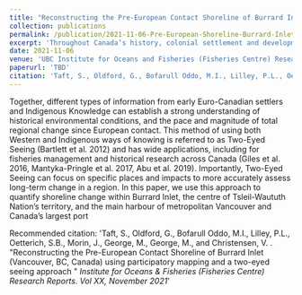 ```yaml
---
title: "Reconstructing the Pre-European Contact Shoreline of Burrard Inlet (Vancouver, BC, Canada)"
collection: publications
permalink: /publication/2021-11-06-Pre-European-Shoreline-Burrard-Inlet.md
excerpt: 'Throughout Canada’s history, colonial settlement and development has greatly altered landscapes and impacted ecosystems through resource extraction, infrastructure development, urbanization, and industrial activity. In many locations, these impacts have occurred and accumulated over decades and centuries, with severe, long-term effects on Indigenous communities, and the ecosystems and physical environments that are intimately tied to their traditional diets, cultural practices, and lifestyles. Yet despite the significant impacts on Indigenous peoples and ecosystems, there are often limited Western or Euro-Canadian records or documentation focused on these cumulative effects. Together, different types of information from early Euro-Canadian settlers and Indigenous Knowledge can establish a strong understanding of historical environmental conditions, and the pace and magnitude of total regional change since European contact. This method of using both Western and Indigenous ways of knowing is referred to as Two-Eyed Seeing (Bartlett et al. 2012) and has wide applications, including for fisheries management and historical research across Canada (Giles et al. 2016, Mantyka-Pringle et al. 2017, Abu et al. 2019). Importantly, Two-Eyed Seeing can focus on specific places and impacts to more accurately assess long-term change in a region.  In this paper, we use this approach to quantify shoreline change within Burrard Inlet, the centre of Tsleil-Waututh Nation’s territory, and the main harbour of metropolitan Vancouver and Canada’s largest port.'
date: 2021-11-06
venue: 'UBC Institute for Oceans and Fisheries (Fisheries Centre) Research Reports'
paperurl: 'TBD'
citation: 'Taft, S., Oldford, G., Bofarull Oddo, M.I., Lilley, P.L., Oetterich, S.B., Morin, J., George, M., George, M., and Christensen, V. . &quot;Reconstructing the Pre-European Contact Shoreline of Burrard Inlet (Vancouver, BC, Canada) using participatory mapping and a two-eyed seeing approach &quot; <i>Institute for Oceans & Fisheries (Fisheries Centre) Research Reports</i>. <i>Vol XX, November 2021</i>'
---
```

Together, different types of information from early Euro-Canadian settlers and Indigenous Knowledge can establish a strong understanding of historical environmental conditions, and the pace and magnitude of total regional change since European contact. This method of using both Western and Indigenous ways of knowing is referred to as Two-Eyed Seeing (Bartlett et al. 2012) and has wide applications, including for fisheries management and historical research across Canada (Giles et al. 2016, Mantyka-Pringle et al. 2017, Abu et al. 2019). Importantly, Two-Eyed Seeing can focus on specific places and impacts to more accurately assess long-term change in a region.  In this paper, we use this approach to quantify shoreline change within Burrard Inlet, the centre of Tsleil-Waututh Nation’s territory, and the main harbour of metropolitan Vancouver and Canada’s largest port

Recommended citation: 'Taft, S., Oldford, G., Bofarull Oddo, M.I., Lilley, P.L., Oetterich, S.B., Morin, J., George, M., George, M., and Christensen, V. . &quot;Reconstructing the Pre-European Contact Shoreline of Burrard Inlet (Vancouver, BC, Canada) using participatory mapping and a two-eyed seeing approach &quot; <i>Institute for Oceans & Fisheries (Fisheries Centre) Research Reports</i>. <i>Vol XX, November 2021</i>'
